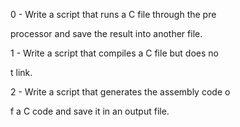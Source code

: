 0 - Write a script that runs a C file through the pre

                                                     

                                                     

                                                     

processor and save the result into another file.     

                                                     

                                                     

                                                     

1 - Write a script that compiles a C file but does no

                                                     

                                                     

                                                     

t link.                                              

                                                     

                                                     

                                                     

2 - Write a script that generates the assembly code o

                                                     

                                                     

                                                     

f a C code and save it in an output file.

